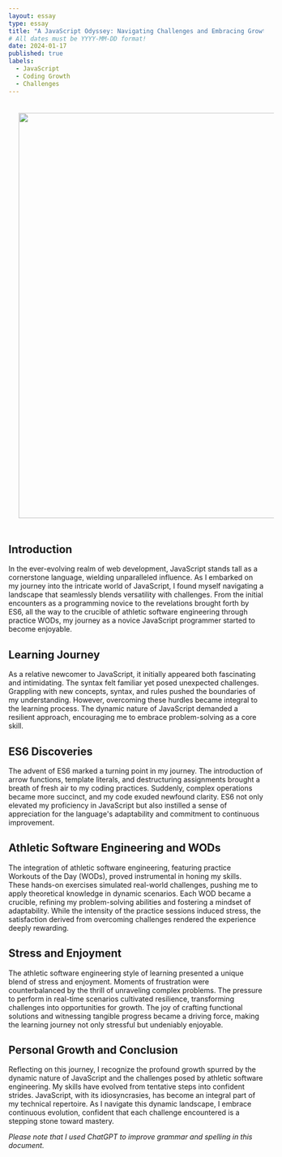 ```yaml
---
layout: essay
type: essay
title: "A JavaScript Odyssey: Navigating Challenges and Embracing Growth"
# All dates must be YYYY-MM-DD format!
date: 2024-01-17
published: true
labels:
  - JavaScript
  - Coding Growth
  - Challenges
---
```

<div align="center">
<img src='https://images.pixexid.com/a-hiker-standing-on-a-mountain-z9obelfg.jpeg' width='800' HSPACE='20' VSPACE='20'> 
</div>

## Introduction
In the ever-evolving realm of web development, JavaScript stands tall as a cornerstone language, wielding unparalleled influence. As I embarked on my journey into the intricate world of JavaScript, I found myself navigating a landscape that seamlessly blends versatility with challenges. From the initial encounters as a programming novice to the revelations brought forth by ES6, all the way to the crucible of athletic software engineering through practice WODs, my journey as a novice JavaScript programmer started to become enjoyable.

## Learning Journey
As a relative newcomer to JavaScript, it initially appeared both fascinating and intimidating. The syntax felt familiar yet posed unexpected challenges. Grappling with new concepts, syntax, and rules pushed the boundaries of my understanding. However, overcoming these hurdles became integral to the learning process. The dynamic nature of JavaScript demanded a resilient approach, encouraging me to embrace problem-solving as a core skill.

## ES6 Discoveries
The advent of ES6 marked a turning point in my journey. The introduction of arrow functions, template literals, and destructuring assignments brought a breath of fresh air to my coding practices. Suddenly, complex operations became more succinct, and my code exuded newfound clarity. ES6 not only elevated my proficiency in JavaScript but also instilled a sense of appreciation for the language's adaptability and commitment to continuous improvement.

## Athletic Software Engineering and WODs
The integration of athletic software engineering, featuring practice Workouts of the Day (WODs), proved instrumental in honing my skills. These hands-on exercises simulated real-world challenges, pushing me to apply theoretical knowledge in dynamic scenarios. Each WOD became a crucible, refining my problem-solving abilities and fostering a mindset of adaptability. While the intensity of the practice sessions induced stress, the satisfaction derived from overcoming challenges rendered the experience deeply rewarding.

## Stress and Enjoyment
The athletic software engineering style of learning presented a unique blend of stress and enjoyment. Moments of frustration were counterbalanced by the thrill of unraveling complex problems. The pressure to perform in real-time scenarios cultivated resilience, transforming challenges into opportunities for growth. The joy of crafting functional solutions and witnessing tangible progress became a driving force, making the learning journey not only stressful but undeniably enjoyable.

## Personal Growth and Conclusion
Reflecting on this journey, I recognize the profound growth spurred by the dynamic nature of JavaScript and the challenges posed by athletic software engineering. My skills have evolved from tentative steps into confident strides. JavaScript, with its idiosyncrasies, has become an integral part of my technical repertoire. As I navigate this dynamic landscape, I embrace continuous evolution, confident that each challenge encountered is a stepping stone toward mastery.

*Please note that I used ChatGPT to improve grammar and spelling in this document.*
